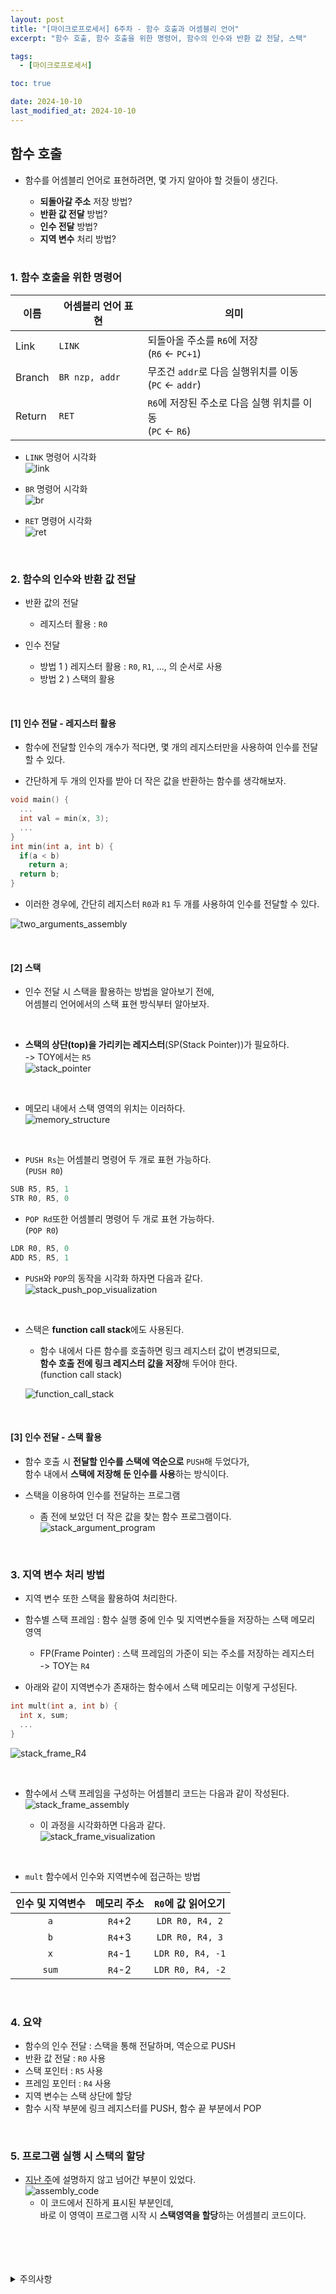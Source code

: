 ```yaml
---
layout: post
title: "[마이크로프로세서] 6주차 - 함수 호출과 어셈블리 언어"
excerpt: "함수 호출, 함수 호출을 위한 명령어, 함수의 인수와 반환 값 전달, 스택"

tags:
  - [마이크로프로세서]

toc: true

date: 2024-10-10
last_modified_at: 2024-10-10
---
```

## 함수 호출
- 함수를 어셈블리 언어로 표현하려면, 몇 가지 알아야 할 것들이 생긴다.  
  
  - **되돌아갈 주소** 저장 방법?
  - **반환 값 전달** 방법?
  - **인수 전달** 방법?
  - **지역 변수** 처리 방법?  

  <br>

### 1. 함수 호출을 위한 명령어

|이름|어셈블리 언어 표현|의미|
|---|---|---|
|Link|`LINK`|되돌아올 주소를 `R6`에 저장<br>(`R6` <- `PC+1`)|
|Branch|`BR nzp, addr`|무조건 `addr`로 다음 실행위치를 이동<br>(`PC` <- `addr`)|
|Return|`RET`|`R6`에 저장된 주소로 다음 실행 위치를 이동<br>(`PC` <- `R6`)|  

- `LINK` 명령어 시각화  
![link][def]  

- `BR` 명령어 시각화  
![br][def2]  

- `RET` 명령어 시각화  
![ret][def3]  

<br>

### 2. 함수의 인수와 반환 값 전달
- 반환 값의 전달
  - 레지스터 활용 : `R0`

- 인수 전달
  - 방법 1 ) 레지스터 활용 : `R0`, `R1`, ..., 의  순서로 사용  
  - 방법 2 ) 스택의 활용

<br>

#### [1] 인수 전달 - 레지스터 활용
- 함수에 전달할 인수의 개수가 적다면, 몇 개의 레지스터만을 사용하여 인수를 전달할 수 있다.  

- 간단하게 두 개의 인자를 받아 더 작은 값을 반환하는 함수를 생각해보자.  

```c
void main() {
  ...
  int val = min(x, 3);
  ...
}
int min(int a, int b) {
  if(a < b)
    return a;
  return b;
}
```

- 이러한 경우에, 간단히 레지스터 `R0`과 `R1` 두 개를 사용하여 인수를 전달할 수 있다.  

![two_arguments_assembly][def4]

<br>

#### [2] 스택
- 인수 전달 시 스택을 활용하는 방법을 알아보기 전에,  
어셈블리 언어에서의 스택 표현 방식부터 알아보자.  

<br>

- **스택의 상단(top)을 가리키는 레지스터**(SP(Stack Pointer))가 필요하다.  
-> TOY에서는 `R5`  
![stack_pointer][def5]  

<br>

- 메모리 내에서 스택 영역의 위치는 이러하다.  
![memory_structure][def6]  

<br>

  - `PUSH Rs`는 어셈블리 명령어 두 개로 표현 가능하다.  
  (`PUSH R0`)

  ```s
  SUB R5, R5, 1
  STR R0, R5, 0
  ```

  - `POP Rd`또한 어셈블리 명령어 두 개로 표현 가능하다.  
  (`POP R0`)

  ```s
  LDR R0, R5, 0
  ADD R5, R5, 1
  ```  

- `PUSH`와 `POP`의 동작을 시각화 하자면 다음과 같다.  
![stack_push_pop_visualization][def7]  

<br>

- 스택은 **function call stack**에도 사용된다.  
  - 함수 내에서 다른 함수를 호출하면 링크 레지스터 값이 변경되므로,  
  **함수 호출 전에 링크 레지스터 값을 저장**해 두어야 한다.  
  (function call stack)  

  ![function_call_stack][def8]  

<br>

#### [3] 인수 전달 - 스택 활용
- 함수 호출 시 **전달할 인수를 스택에 역순으로** `PUSH`해 두었다가,  
함수 내에서 **스택에 저장해 둔 인수를 사용**하는 방식이다.  

- 스택을 이용하여 인수를 전달하는 프로그램  
  - 좀 전에 보았던 더 작은 값을 찾는 함수 프로그램이다.  
![stack_argument_program][def9]  

<br>

### 3. 지역 변수 처리 방법
- 지역 변수 또한 스택을 활용하여 처리한다.  

- 함수별 스택 프레임 : 함수 실행 중에 인수 및 지역변수들을 저장하는 스택 메모리 영역
  - FP(Frame Pointer) : 스택 프레임의 가준이 되는 주소를 저장하는 레지스터  
  -> TOY는 `R4`  

- 아래와 같이 지역변수가 존재하는 함수에서 스택 메모리는 이렇게 구성된다.  

```c
int mult(int a, int b) {
  int x, sum;
  ...
}
```

![stack_frame_R4][def10]  

<br>

- 함수에서 스택 프레임을 구성하는 어셈블리 코드는 다음과 같이 작성된다.  
![stack_frame_assembly][def11]  

  - 이 과정을 시각화하면 다음과 같다.  
  ![stack_frame_visualization][def12]  

<br>

- `mult` 함수에서 인수와 지역변수에 접근하는 방법

|인수 및 지역변수|메모리 주소|`R0`에 값 읽어오기|
|:---:|:---:|:---:|
|`a`|`R4`+2|`LDR R0, R4, 2`|
|`b`|`R4`+3|`LDR R0, R4, 3`|
|`x`|`R4`-1|`LDR R0, R4, -1`|
|`sum`|`R4`-2|`LDR R0, R4, -2`|  

<br>

### 4. 요약
- 함수의 인수 전달 : 스택을 통해 전달하며, 역순으로 PUSH
- 반환 값 전달 : `R0` 사용
- 스택 포인터 : `R5` 사용
- 프레임 포인터 : `R4` 사용
- 지역 변수는 스택 상단에 할당
- 함수 시작 부분에 링크 레지스터를 PUSH, 함수 끝 부분에서 POP  

<br>

### 5. 프로그램 실행 시 스택의 할당
- [지난 주][def9]에 설명하지 않고 넘어간 부분이 있었다.  
![assembly_code][def13]
  - 이 코드에서 진하게 표시된 부분인데,  
  바로 이 영역이 프로그램 시작 시 **스택영역을 할당**하는 어셈블리 코드이다.


<br>
<br>
<br>
<br>
<details>
<summary>주의사항</summary>
<div markdown="1">  

이 포스팅은 강원대학교 김용석 교수님의 마이크로프로세서 수업을 들으며 내용을 정리 한 것입니다.  
수업 내용에 대한 저작권은 교수님께 있으니,  
다른 곳으로의 무분별한 내용 복사를 자제해 주세요.  

</div>
</details>

[def]: https://i.imgur.com/RqaTrOU.png
[def2]: https://i.imgur.com/xv4Q4TX.png
[def3]: https://i.imgur.com/pzLlCOm.png
[def4]: https://i.imgur.com/WoVBwRB.png
[def5]: https://i.imgur.com/CXyGIIY.png
[def6]: https://i.imgur.com/Zqrcjrl.png
[def7]: https://i.imgur.com/APFuTGm.png
[def8]: https://i.imgur.com/pyJyuqt.png
[def9]: https://i.imgur.com/jSAWLBH.png
[def10]: https://i.imgur.com/NXT2Yiy.png
[def11]: https://i.imgur.com/vJDTpXk.png
[def12]: https://i.imgur.com/ngHCVTx.png
[def13]: https://i.imgur.com/G6YZuWY.png